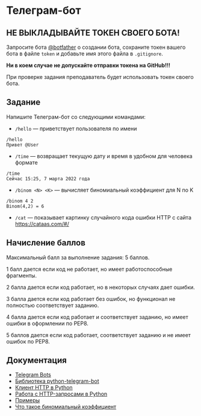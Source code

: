 # Телеграм-бот

## НЕ ВЫКЛАДЫВАЙТЕ ТОКЕН СВОЕГО БОТА!

Запросите бота [@botfather](https://t.me/botfather) о создании бота, сохраните 
токен вашего бота в файле `token` и добавьте имя этого файла в `.gitignore`.

**Ни в коем случае не допускайте отправки токена на GitHub!!!**

При проверке задания преподаватель будет использовать токен своего бота.

## Задание

Напишите Телеграм-бот со следующими командами:

* `/hello` — приветствует пользователя по имени
```
/hello
Привет @User
```
* `/time` — возвращает текущую дату и время в удобном для человека формате
```
/time
Сейчас 15:25, 7 марта 2022 года
```
* `/binom <N> <K>` — вычисляет биномиальный коэффициент для N по K
```
/binom 4 2
Binom(4,2) = 6
```
* `/cat` — показывает картинку случайного кода ошибки HTTP с сайта https://cataas.com/#/

## Начисление баллов

Максимальный балл за выполнение задания: 5 баллов.

1 балл дается если код не работает, но имеет работоспособные фрагменты.

2 балла дается если код работает, но в некоторых случаях дает ошибки.

3 балла дается если код работает без ошибок, но функционал не полностью соответствует заданию.

4 балла дается если код работает и соответствует заданию, но имеет ошибки в оформлении по PEP8.

5 баллов дается если код работает, соответствует заданию и не имеет ошибок по PEP8.

## Документация

* [Telegram Bots](https://core.telegram.org/bots)
* [Библиотека python-telegram-bot](https://python-telegram-bot.readthedocs.io/en/stable/index.html)
* [Клиент HTTP в Python](https://docs.python.org/3/library/http.client.html)
* [Работа с HTTP-запросами в Python](https://docs.python.org/3/library/urllib.request.html)
* [Примеры](https://github.com/python-telegram-bot/python-telegram-bot/tree/v13.14/examples)
* [Что такое биномиальный коэффициент](https://ru.wikipedia.org/wiki/%D0%91%D0%B8%D0%BD%D0%BE%D0%BC%D0%B8%D0%B0%D0%BB%D1%8C%D0%BD%D1%8B%D0%B9_%D0%BA%D0%BE%D1%8D%D1%84%D1%84%D0%B8%D1%86%D0%B8%D0%B5%D0%BD%D1%82)
